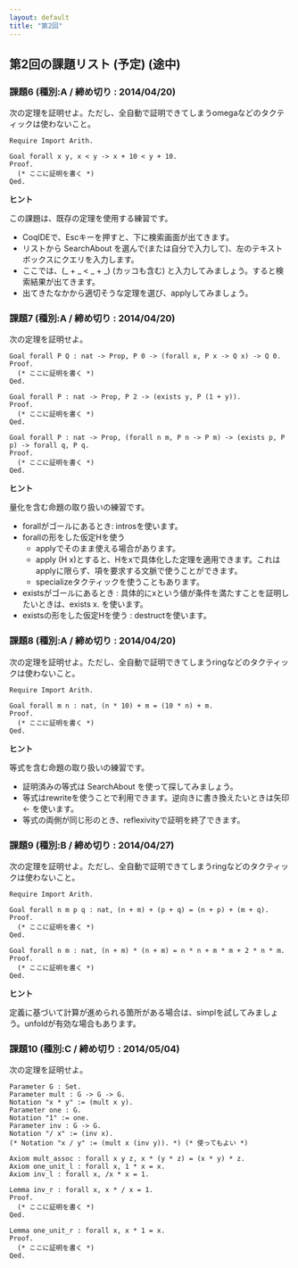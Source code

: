 ```yaml
---
layout: default
title: "第2回"
---
```


## 第2回の課題リスト (予定) (途中)

### 課題6 (種別:A / 締め切り : 2014/04/20)

次の定理を証明せよ。ただし、全自動で証明できてしまうomegaなどのタクティックは使わないこと。

```coq
Require Import Arith.

Goal forall x y, x < y -> x + 10 < y + 10.
Proof.
  (* ここに証明を書く *)
Qed.
```

**ヒント**

この課題は、既存の定理を使用する練習です。

- CoqIDEで、Escキーを押すと、下に検索画面が出てきます。
- リストから SearchAbout を選んで(または自分で入力して)、左のテキストボックスにクエリを入力します。
- ここでは、(\_ + \_ < \_ + \_) (カッコも含む) と入力してみましょう。すると検索結果が出てきます。
- 出てきたなかから適切そうな定理を選び、applyしてみましょう。

### 課題7 (種別:A / 締め切り : 2014/04/20)

次の定理を証明せよ。

```coq
Goal forall P Q : nat -> Prop, P 0 -> (forall x, P x -> Q x) -> Q 0.
Proof.
  (* ここに証明を書く *)
Qed.

Goal forall P : nat -> Prop, P 2 -> (exists y, P (1 + y)).
Proof.
  (* ここに証明を書く *)
Qed.

Goal forall P : nat -> Prop, (forall n m, P n -> P m) -> (exists p, P p) -> forall q, P q.
Proof.
  (* ここに証明を書く *)
Qed.
```

**ヒント**

量化を含む命題の取り扱いの練習です。

- forallがゴールにあるとき: introsを使います。
- forallの形をした仮定Hを使う
  - applyでそのまま使える場合があります。
  - apply (H x)とすると、Hをxで具体化した定理を適用できます。これはapplyに限らず、項を要求する文脈で使うことができます。
  - specializeタクティックを使うこともあります。
- existsがゴールにあるとき : 具体的にxという値が条件を満たすことを証明したいときは、exists x. を使います。
- existsの形をした仮定Hを使う : destructを使います。

### 課題8 (種別:A / 締め切り : 2014/04/20)

次の定理を証明せよ。ただし、全自動で証明できてしまうringなどのタクティックは使わないこと。

```coq
Require Import Arith.

Goal forall m n : nat, (n * 10) + m = (10 * n) + m.
Proof.
  (* ここに証明を書く *)
Qed.
```

**ヒント**

等式を含む命題の取り扱いの練習です。

- 証明済みの等式は SearchAbout を使って探してみましょう。
- 等式はrewriteを使うことで利用できます。逆向きに書き換えたいときは矢印 <- を使います。
- 等式の両側が同じ形のとき、reflexivityで証明を終了できます。

### 課題9 (種別:B / 締め切り : 2014/04/27)

次の定理を証明せよ。ただし、全自動で証明できてしまうringなどのタクティックは使わないこと。

```coq
Require Import Arith.

Goal forall n m p q : nat, (n + m) + (p + q) = (n + p) + (m + q).
Proof.
  (* ここに証明を書く *)
Qed.

Goal forall n m : nat, (n + m) * (n + m) = n * n + m * m + 2 * n * m.
Proof.
  (* ここに証明を書く *)
Qed.
```

**ヒント**

定義に基づいて計算が進められる箇所がある場合は、simplを試してみましょう。unfoldが有効な場合もあります。

### 課題10 (種別:C / 締め切り : 2014/05/04)

次の定理を証明せよ。

```coq
Parameter G : Set.
Parameter mult : G -> G -> G.
Notation "x * y" := (mult x y).
Parameter one : G.
Notation "1" := one.
Parameter inv : G -> G.
Notation "/ x" := (inv x).
(* Notation "x / y" := (mult x (inv y)). *) (* 使ってもよい *)

Axiom mult_assoc : forall x y z, x * (y * z) = (x * y) * z.
Axiom one_unit_l : forall x, 1 * x = x.
Axiom inv_l : forall x, /x * x = 1.

Lemma inv_r : forall x, x * / x = 1.
Proof.
  (* ここに証明を書く *)
Qed.

Lemma one_unit_r : forall x, x * 1 = x.
Proof.
  (* ここに証明を書く *)
Qed.
```

